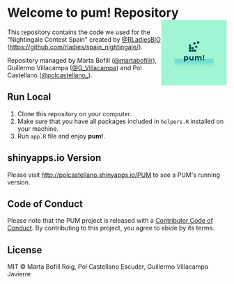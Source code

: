 # Welcome to **pum!** Repository <img src='logos/logo.png' align="right" height="150"/>

This repository contains the code we used for the "Nightingale Contest Spain" created by [@RLadiesBIO](https://twitter.com/RLadiesBIO) (https://github.com/rladies/spain_nightingale/).

Repository managed by Marta Bofill ([@martabofillr](https://twitter.com/martabofillr)), Guillermo Villacampa ([@G_Villacampa](https://twitter.com/G_Villacampa)) and Pol Castellano ([@polcastellano_](https://twitter.com/polcastellano_)).      

## Run Local

1) Clone this repository on your computer.
2) Make sure that you have all packages included in `helpers.R` installed on your machine.
3) Run `app.R` file and enjoy **pum!**.

## shinyapps.io Version

Please visit http://polcastellano.shinyapps.io/PUM to see a PUM's running version.   

## Code of Conduct

Please note that the PUM project is released with a [Contributor Code of Conduct](https://contributor-covenant.org/version/2/0/CODE_OF_CONDUCT.html). By contributing to this project, you agree to abide by its terms.     

## License

MIT &copy; Marta Bofill Roig, Pol Castellano Escuder, Guillermo Villacampa Javierre
